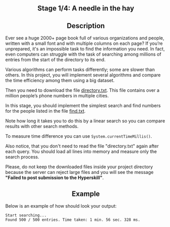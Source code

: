 <h2 style="text-align: center;">Stage 1/4: A needle in the hay</h2>

<h2 style="text-align: center;">Description</h2>

<p>Ever see a huge 2000+ page book full of various organizations and people, written with a small font and with multiple columns on each page? If you’re unprepared, it's an impossible task to find the information you need. In fact, even computers can struggle with the task of searching among millions of entries from the start of the directory to its end.</p>

<p>Various algorithms can perform tasks differently; some are slower than others. In this project, you will implement several algorithms and compare the time efficiency among them using a big dataset.</p>

<p>Then you need to download the file <a target="_blank" href="https://stepik.org/media/attachments/lesson/197761/directory.txt" rel="nofollow noopener noreferrer">directory.txt</a>. This file contains over a million people’s phone numbers in multiple cities.</p>

<p>In this stage, you should implement the simplest search and find numbers for the people listed in the file <a target="_blank" href="https://stepik.org/media/attachments/lesson/197761/find.txt" rel="nofollow noopener noreferrer">find.txt</a>.</p>

<p>Note how long it takes you to do this by a linear search so you can compare results with other search methods.</p>

<p>To measure time difference you can use <code class="java">System.currentTimeMillis()</code>.</p>

<p>Also notice, that you don't need to read the file "directory.txt" again after each query. You should load all  lines into memory and measure only the search process.</p>

<p><div class="alert alert-warning">Please, do not keep the downloaded files inside your project directory because the server can reject large files and you will see the message <strong>"Failed to post submission to the Hyperskill"</strong>.</div></p>

<h2 style="text-align: center;">Example</h2>

<p>Below is an example of how should look your output:</p>

<pre><code class="java">Start searching...
Found 500 / 500 entries. Time taken: 1 min. 56 sec. 328 ms.</code></pre>